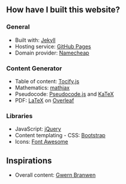 ## How have I built this website?

### General

* Built with: [Jekyll](https://jekyllrb.com/)
* Hosting service: [GitHub Pages](https://pages.github.com/)
* Domain provider: [Namecheap](https://www.namecheap.com/)

### Content Generator

* Table of content: [Tocify.js](http://gregfranko.com/jquery.tocify.js/)
* Mathematics: [mathjax](https://www.mathjax.org/)
* Pseudocode: [Pseudocode.js](http://www.tatetian.io/pseudocode.js/) and [KaTeX](https://katex.org/)
* PDF: [LaTeX](https://en.wikibooks.org/wiki/LaTeX) on [Overleaf](https://www.overleaf.com/)

### Libraries

* JavaScript: [jQuery](https://jquery.com/)
* Content templating - CSS: [Bootstrap](https://getbootstrap.com/)
* Icons: [Font Awesome](https://fontawesome.com/)

## Inspirations

* Overall content: [Gwern Branwen](https://www.gwern.net/index)